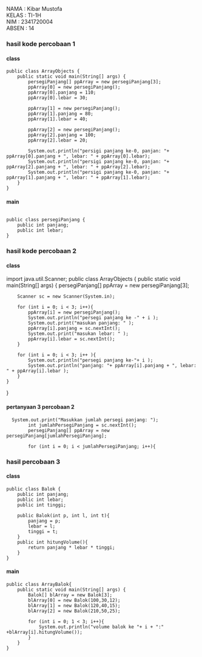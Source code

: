 NAMA : Kibar Mustofa<br>
KELAS : TI-1H<br>
NIM : 2341720004<br>
ABSEN : 14<br>



### hasil kode percobaan 1
#### class
```
public class ArrayObjects {
    public static void main(String[] args) {
        persegiPanjang[] ppArray = new persegiPanjang[3]; 
        ppArray[0] = new persegiPanjang();
        ppArray[0].panjang = 110;
        ppArray[0].lebar = 30;
    
        ppArray[1] = new persegiPanjang();
        ppArray[1].panjang = 80;
        ppArray[1].lebar = 40;
    
        ppArray[2] = new persegiPanjang();
        ppArray[2].panjang = 100;
        ppArray[2].lebar = 20;
    
        System.out.println("persigi panjang ke-0, panjan: "+ ppArray[0].panjang + ", lebar: " + ppArray[0].lebar);
        System.out.println("persigi panjang ke-0, panjan: "+ ppArray[2].panjang + ", lebar: " + ppArray[2].lebar);
        System.out.println("persigi panjang ke-0, panjan: "+ ppArray[1].panjang + ", lebar: " + ppArray[1].lebar);
    }
}
```
#### main
```

public class persegiPanjang {
    public int panjang;
    public int lebar;
}
```
### hasil kode percobaan 2
#### class
import java.util.Scanner;
public class ArrayObjects {
    public static void main(String[] args) {
        persegiPanjang[] ppArray = new persegiPanjang[3]; 
        
        Scanner sc = new Scanner(System.in);

        for (int i = 0; i < 3; i++){
            ppArray[i] = new persegiPanjang();
            System.out.println("persegi panjang ke -" + i );
            System.out.print("masukan panjang: " );
            ppArray[i].panjang = sc.nextInt();
            System.out.print("masukan lebar: " );
            ppArray[i].lebar = sc.nextInt();
        }

        for (int i = 0; i < 3; i++ ){
            System.out.println("persegi panjang ke-"+ i );
            System.out.println("panjang: "+ ppArray[i].panjang + ", lebar: " + ppArray[i].lebar );
        }
    }
}

#### pertanyaan 3 percobaan 2
```
  System.out.print("Masukkan jumlah persegi panjang: ");
        int jumlahPersegiPanjang = sc.nextInt();
        persegiPanjang[] ppArray = new persegiPanjang[jumlahPersegiPanjang];
        
        for (int i = 0; i < jumlahPersegiPanjang; i++){
```
### hasil percobaan 3
#### class
```
public class Balok {
    public int panjang;
    public int lebar;
    public int tinggi;
    
    public Balok(int p, int l, int t){
        panjang = p;
        lebar = l;
        tinggi = t;
    }
    public int hitungVolume(){
        return panjang * lebar * tinggi;
    } 
}
```
#### main
```
public class ArrayBalok{
    public static void main(String[] args) {
        Balok[] blArray = new Balok[3]; 
        blArray[0] = new Balok(100,30,12);
        blArray[1] = new Balok(120,40,15);
        blArray[2] = new Balok(210,50,25);

        for (int i = 0; 1 < 3; i++){
            System.out.println("volume balok ke "+ i + ":" +blArray[i].hitungVolume());
        }
    }
}
```


